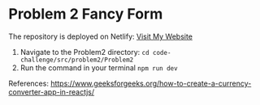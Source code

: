 # Problem 2 Fancy Form

The repository is deployed on Netlify:
[Visit My Website](https://idyllic-panda-17c188.netlify.app/)

1. Navigate to the Problem2 directory:
  ```cd code-challenge/src/problem2/Problem2```
2.  Run the command in your terminal ```npm run dev```

 



References:
https://www.geeksforgeeks.org/how-to-create-a-currency-converter-app-in-reactjs/

